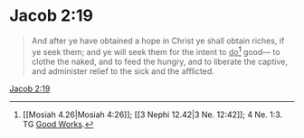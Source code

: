 # Jacob 2:19

> And after ye have obtained a hope in Christ ye shall obtain riches, if ye seek them; and ye will seek them for the intent to <u>do</u>[^a] good— to clothe the naked, and to feed the hungry, and to liberate the captive, and administer relief to the sick and the afflicted.

[Jacob 2:19](https://www.churchofjesuschrist.org/study/scriptures/bofm/jacob/2?lang=eng&id=p19#p19)


[^a]: [[Mosiah 4.26|Mosiah 4:26]]; [[3 Nephi 12.42|3 Ne. 12:42]]; 4 Ne. 1:3. TG [Good Works](https://www.churchofjesuschrist.org/study/scriptures/tg/good-works?lang=eng).
